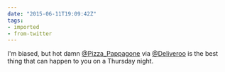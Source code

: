 ```yaml
---
date: "2015-06-11T19:09:42Z"
tags:
- imported
- from-twitter
---
```

I'm biased, but hot damn [@Pizza_Pappagone](https://twitter.com/Pizza_Pappagone) via [@Deliveroo](https://twitter.com/Deliveroo) is the best thing that can happen to you on a Thursday night.
